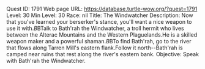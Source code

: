 Quest ID: 1791
Web page URL: https://database.turtle-wow.org/?quest=1791
Level: 30
Min Level: 30
Race: nil
Title: The Windwatcher
Description: Now that you've learned your berserker's stance, you'll want a nice weapon to use it with.$B$BTalk to Bath'rah the Windwatcher, a troll hermit who lives between the Alterac Mountains and the Western Plaguelands.He is a skilled weapon maker and a powerful shaman.$B$BTo find Bath'rah, go to the river that flows along Tarren Mill's eastern flank.Follow it north--Bath'rah is camped near ruins that rest along the river's eastern bank.
Objective: Speak with Bath'rah the Windwatcher.
